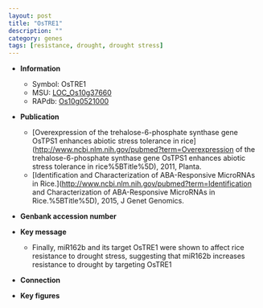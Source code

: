 ```yaml
---
layout: post
title: "OsTRE1"
description: ""
category: genes
tags: [resistance, drought, drought stress]
---
```


* **Information**  
    + Symbol: OsTRE1  
    + MSU: [LOC_Os10g37660](http://rice.plantbiology.msu.edu/cgi-bin/ORF_infopage.cgi?orf=LOC_Os10g37660)  
    + RAPdb: [Os10g0521000](http://rapdb.dna.affrc.go.jp/viewer/gbrowse_details/irgsp1?name=Os10g0521000)  

* **Publication**  
    + [Overexpression of the trehalose-6-phosphate synthase gene OsTPS1 enhances abiotic stress tolerance in rice](http://www.ncbi.nlm.nih.gov/pubmed?term=Overexpression of the trehalose-6-phosphate synthase gene OsTPS1 enhances abiotic stress tolerance in rice%5BTitle%5D), 2011, Planta.
    + [Identification and Characterization of ABA-Responsive MicroRNAs in Rice.](http://www.ncbi.nlm.nih.gov/pubmed?term=Identification and Characterization of ABA-Responsive MicroRNAs in Rice.%5BTitle%5D), 2015, J Genet Genomics.

* **Genbank accession number**  

* **Key message**  
    + Finally, miR162b and its target OsTRE1 were shown to affect rice resistance to drought stress, suggesting that miR162b increases resistance to drought by targeting OsTRE1

* **Connection**  

* **Key figures**  


